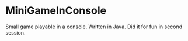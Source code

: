 # MiniGameInConsole
Small game playable in a console. Written in Java. Did it for fun in second session.
